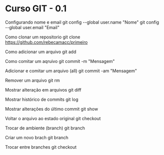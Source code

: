 Curso GIT - 0.1
===============

Configurando nome e email
git config --global user.name "Nome"
git config --global user.email "Email"

Como clonar um repositorio
git clone https://github.com/rebecamacc/primeiro

Como adicionar um arquivo
git add <arquivo>

Como comitar um aqruivo
git commit -m "Mensagem"

Adicionar e comitar um arquivo (all)
git commit -am "Mensagem"

Remover um arquivo
git rm <arquivo>

Mostrar alteração em arquivos
git diff

Mostrar histórico de commits
git log

Mostrar alterações do último commit
git show

Voltar o arquivo ao estado original
git checkout

Trocar de ambiente (branch)
git branch

Criar um novo brach
git branch <nome do branch>

Trocar entre branches
git checkout <branch>
